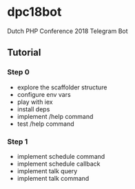 # dpc18bot
Dutch PHP Conference 2018 Telegram Bot

## Tutorial

### Step 0
- explore the scaffolder structure
- configure env vars
- play with iex
- install deps
- implement /help command
- test /help command

### Step 1
- implement schedule command
- implement schedule callback
- implement talk query
- implement talk command
